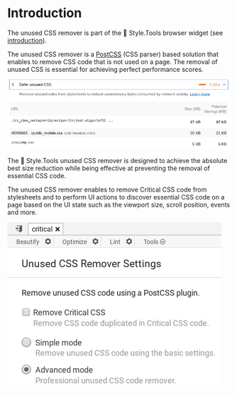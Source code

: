 # Introduction

The unused CSS remover is part of the 📐 Style.Tools browser widget (see [introduction](../README.md)).

The unused CSS remover is a [PostCSS](https://github.com/postcss/postcss) (CSS parser) based solution that enables to remove CSS code that is not used on a page. The removal of unused CSS is essential for achieving perfect performance scores.

![Google Lighthouse unused CSS penalty](../gitbook/images/lighthouse-unused-css-penalty.png)

The 📐 Style.Tools unused CSS remover is designed to achieve the absolute best size reduction while being effective at preventing the removal of essential CSS code.

The unused CSS remover enables to remove Critical CSS code from stylesheets and to perform UI actions to discover essential CSS code on a page based on the UI state such as the viewport size, scroll position, events and more.

![Unused CSS remover](../gitbook/images/unused-css-remover.png)